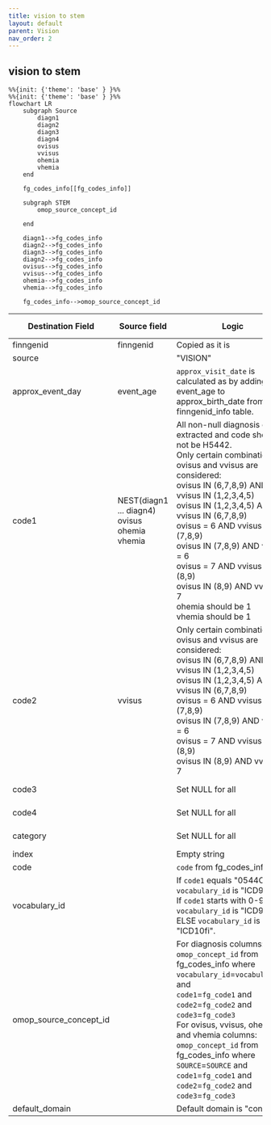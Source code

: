 ```yaml
---
title: vision to stem
layout: default
parent: Vision
nav_order: 2
---
```


## vision to stem

```mermaid
%%{init: {'theme': 'base' } }%%
%%{init: {'theme': 'base' } }%%
flowchart LR
    subgraph Source
        diagn1
        diagn2
        diagn3
        diagn4
        ovisus
        vvisus
        ohemia
        vhemia
    end

    fg_codes_info[[fg_codes_info]]

    subgraph STEM
        omop_source_concept_id

    end

    diagn1-->fg_codes_info
    diagn2-->fg_codes_info
    diagn3-->fg_codes_info
    diagn2-->fg_codes_info
    ovisus-->fg_codes_info
    vvisus-->fg_codes_info
    ohemia-->fg_codes_info
    vhemia-->fg_codes_info

    fg_codes_info-->omop_source_concept_id
```

| Destination Field | Source field | Logic | Comment field |
| --- | --- | --- | --- |
| finngenid | finngenid | Copied as it is | Copied |
| source |  |  "VISION" | Calculated |
| approx_event_day | event_age | `approx_visit_date` is calculated as by adding event_age to approx_birth_date from finngenid_info table. | Calculated |
| code1 | NEST(diagn1 ... diagn4)<br>ovisus<br>ohemia<br>vhemia | All non-null diagnosis codes extracted and code should not be H5442.<br>Only certain combinations of ovisus and vvisus are considered:<br> ovisus IN (6,7,8,9) AND vvisus IN (1,2,3,4,5) <br>ovisus IN (1,2,3,4,5) AND vvisus IN (6,7,8,9) <br>ovisus = 6 AND vvisus IN (7,8,9) <br>ovisus IN (7,8,9) AND vvisus = 6 <br>ovisus = 7 AND vvisus IN (8,9) <br>ovisus IN (8,9) AND vvisus = 7 <br> ohemia should be 1 <br> vhemia should be 1 | Copied <br> NOTE: `vision` table is a wide format (one column per diagnose). It is transformed to long format when converted to the `stem` table (one row per not null diagnose)   |
| code2 | vvisus | Only certain combinations of ovisus and vvisus are considered:<br> ovisus IN (6,7,8,9) AND vvisus IN (1,2,3,4,5) <br>ovisus IN (1,2,3,4,5) AND vvisus IN (6,7,8,9) <br>ovisus = 6 AND vvisus IN (7,8,9) <br>ovisus IN (7,8,9) AND vvisus = 6 <br>ovisus = 7 AND vvisus IN (8,9) <br>ovisus IN (8,9) AND vvisus = 7 | Copied |
| code3 | | Set NULL for all | Info not available   |
| code4 | | Set NULL for all | Info not available   |
| category |  | Set NULL for all | Info not available |
| index |  | Empty string | Calculated |
| code |  |`code` from fg_codes_info  | Calculated|
| vocabulary_id |  |  If `code1` equals "0544C" then `vocabulary_id` is "ICD9fi".<br> If `code1` starts with 0-9 then `vocabulary_id` is "ICD9CM". <br> ELSE `vocabulary_id` is "ICD10fi". | Calculated |
| omop_source_concept_id | | For diagnosis columns:<br>`omop_concept_id` from fg_codes_info where<br> `vocabulary_id`=`vocabulary_id` and <br>`code1`=`fg_code1` and<br> `code2`=`fg_code2` and<br> `code3`=`fg_code3` <br> For ovisus, vvisus, ohemia and vhemia columns:<br> `omop_concept_id` from fg_codes_info where<br> `SOURCE`=`SOURCE` and <br>`code1`=`fg_code1` and<br> `code2`=`fg_code2` and<br> `code3`=`fg_code3` | Calculated|
| default_domain |  | Default domain is "condition" | Calculated |

